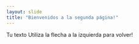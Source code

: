 ```yaml
---
layout: slide
title: "Bienvenidos a la segunda página!"
---
```

Tu texto
Utiliza la flecha a la izquierda para volver!
